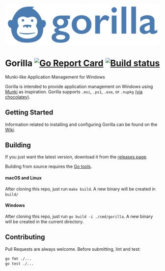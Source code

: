 ![Gorilla logo](gorilla.png)
# Gorilla [![Go Report Card](https://goreportcard.com/badge/github.com/1dustindavis/gorilla)](https://goreportcard.com/report/github.com/1dustindavis/gorilla) [![Build status](https://github.com/1dustindavis/gorilla/actions/workflows/go-test.yml/badge.svg?branch=main)](https://github.com/1dustindavis/gorilla/actions/workflows/go-test.yml)

Munki-like Application Management for Windows

Gorilla is intended to provide application management on Windows using [Munki](https://github.com/munki/munki) as inspiration.
Gorilla supports `.msi`, `.ps1`, `.exe`, or `.nupkg` [(via chocolatey)](https://github.com/chocolatey/choco).

## Getting Started
Information related to installing and configuring Gorilla can be found on the [Wiki](https://github.com/1dustindavis/gorilla/wiki).

## Building

If you just want the latest version, download it from the [releases page](https://github.com/1dustindavis/gorilla/releases).

Building from source requires the [Go tools](https://golang.org/doc/install).

#### macOS and Linux
After cloning this repo, just run `make build`. A new binary will be created in `build/`

#### Windows
After cloning this repo, just run `go build -i ./cmd/gorilla`. A new binary will be created in the current directory.

## Contributing
Pull Requests are always welcome. Before submitting, lint and test:
```
go fmt ./...
go test ./...
```
